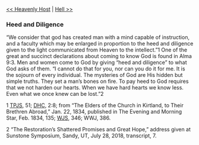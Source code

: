 [<< Heavenly Host](Heavenly%20Host.md)  |  [Hell >>](Hell.md)

### Heed and Diligence
“We consider that god has created man with a mind capable of instruction, and a faculty which may be enlarged in proportion to the heed and diligence given to the light communicated from Heaven to the intellect.”1 One of the great and succinct declarations about coming to know God is found in Alma 9:3. Men and women come to God by giving “heed and diligence” to what God asks of them. “I cannot do that for you, nor can you do it for me. It is the sojourn of every individual. The mysteries of God are His hidden but simple truths. They set a man’s bones on fire. To pay heed to God requires that we not harden our hearts. When we have hard hearts we know less. Even what we once knew can be lost.”2



1
[TPJS](#), 51; [DHC](#), 2:8; from “The Elders of the Church in Kirtland, to Their Brethren Abroad,” Jan. 22, 1834, published in The Evening and Morning Star, Feb. 1834, 135; [WJS](#), 346; WWJ, 386.


2 “The Restoration’s Shattered Promises and Great Hope,” address given at Sunstone Symposium, Sandy, UT, July 28, 2018, transcript, 7.